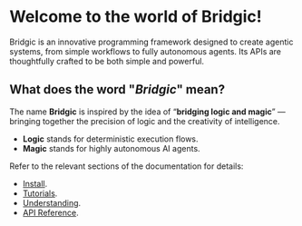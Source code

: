 # Welcome to the world of Bridgic!

Bridgic is an innovative programming framework designed to create agentic systems, from simple workflows to fully autonomous agents. Its APIs are thoughtfully crafted to be both simple and powerful.

## What does the word "*Bridgic*" mean?

The name **Bridgic** is inspired by the idea of “**bridging logic and magic**” — bringing together the precision of logic and the creativity of intelligence.

- **Logic** stands for deterministic execution flows.
- **Magic** stands for highly autonomous AI agents.

Refer to the relevant sections of the documentation for details:

* [Install](tutorials/install.md).
* [Tutorials](tutorials/index.md).
* [Understanding](home/introduction.md).
* [API Reference](reference/bridgic-core/bridgic/core/agentic/index.md).